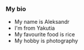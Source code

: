 ### My bio ###
* My name is Aleksandr
* I'm from Yakutia
* My favourite food is rice
* My hobby is photography
